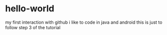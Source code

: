 # hello-world
my first interaction with github
i like to code in java and android
this is just to follow step 3 of the tutorial
